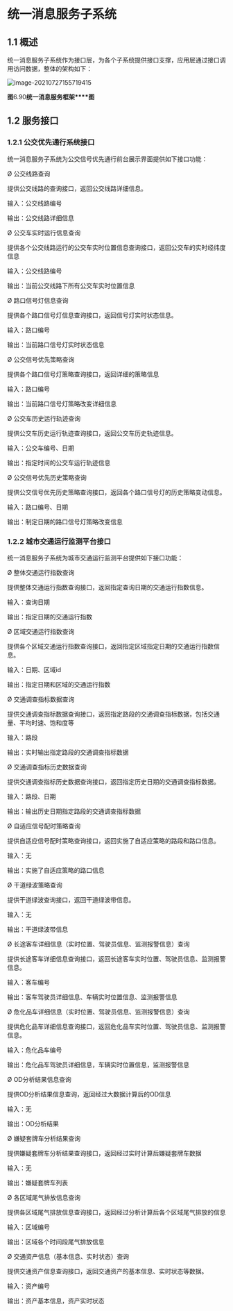 # 统一消息服务子系统

## 1.1 概述

统一消息服务子系统作为接口层，为各个子系统提供接口支撑，应用层通过接口调用访问数据，整体的架构如下：

![image-20210727155719415](https://gitee.com/er-huomeng/l-img/raw/master/img/image-20210727155719415.png)

**图**6.90**统一消息服务框架****图**

 

## 1.2 服务接口

### 1.2.1 公交优先通行系统接口

统一消息服务子系统为公交信号优先通行前台展示界面提供如下接口功能：

Ø 公交线路查询

提供公交线路的查询接口，返回公交线路详细信息。

输入：公交线路编号

输出：公交线路详细信息

Ø 公交车实时运行信息查询

提供各个公交线路运行的公交车实时位置信息查询接口，返回公交车的实时经纬度信息

输入：公交线路编号

输出：当前公交线路下所有公交车实时位置信息

Ø 路口信号灯信息查询

提供各个路口信号灯信息查询接口，返回信号灯实时状态信息。

输入：路口编号

输出：当前路口信号灯实时状态信息

Ø 公交信号优先策略查询

提供各个路口信号灯策略查询接口，返回详细的策略信息

输入：路口编号

输出：当前路口信号灯策略改变详细信息

Ø 公交车历史运行轨迹查询

提供公交车历史运行轨迹查询接口，返回公交车历史轨迹信息。

输入：公交车编号、日期

输出：指定时间的公交车运行轨迹信息

Ø 公交信号优先历史策略查询

提供公交信号优先历史策略查询接口，返回各个路口信号灯的历史策略变动信息。

输入：路口编号、日期

输出：制定日期的路口信号灯策略改变信息

 

### 1.2.2 城市交通运行监测平台接口

统一消息服务子系统为城市交通运行监测平台提供如下接口功能：

Ø 整体交通运行指数查询

提供整体交通运行指数查询接口，返回指定查询日期的交通运行指数信息。

输入：查询日期

输出：指定日期的交通运行指数

Ø 区域交通运行指数查询

提供各个区域交通运行指数查询接口，返回指定区域指定日期的交通运行指数信息。

输入：日期、区域id

输出：指定日期和区域的交通运行指数

Ø 交通调查指标数据查询

提供交通调查指标数据查询接口，返回指定路段的交通调查指标数据，包括交通量、平均时速、饱和度等

输入：路段

输出：实时输出指定路段的交通调查指标数据

Ø 交通调查指标历史数据查询

提供交通调查指标历史数据查询接口，返回指定历史日期的交通调查指标数据。

输入：路段、日期

输出：输出历史日期指定路段的交通调查指标数据

Ø 自适应信号配时策略查询

提供自适应信号配时策略查询接口，返回实施了自适应策略的路段和路口信息。

输入：无

输出：实施了自适应策略的路口信息

Ø 干道绿波策略查询

提供干道绿波查询接口，返回干道绿波带信息。

输入：无

输出：干道绿波带信息

Ø 长途客车详细信息（实时位置、驾驶员信息、监测报警信息）查询

提供长途客车详细信息查询接口，返回长途客车实时位置、驾驶员信息、监测报警信息。

输入：客车编号

输出：客车驾驶员详细信息、车辆实时位置信息、监测报警信息

Ø 危化品车详细信息（实时位置、驾驶员信息、监测报警信息）查询

提供危化品车详细信息查询接口，返回危化品车实时位置、驾驶员信息、监测报警信息。

输入：危化品车编号

输出：危化品车驾驶员详细信息，车辆实时位置信息，监测报警信息

Ø OD分析结果信息查询

提供OD分析结果信息查询，返回经过大数据计算后的OD信息

输入：无

输出：OD分析结果

Ø 嫌疑套牌车分析结果查询

提供嫌疑套牌车分析结果查询接口，返回经过实时计算后嫌疑套牌车数据

输入：无

输出：嫌疑套牌车列表

Ø 各区域尾气排放信息查询

提供各区域尾气排放信息查询接口，返回经过分析计算后各个区域尾气排放的信息

输入：区域编号

输出：区域各个时间段尾气排放信息

Ø 交通资产信息（基本信息、实时状态）查询

提供交通资产信息查询接口，返回交通资产的基本信息、实时状态等数据。

输入：资产编号

输出：资产基本信息，资产实时状态